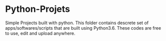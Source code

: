 # Python-Projets
Simple Projects built with python.
This folder contains descrete set of apps/softwares/scripts that are built using Python3.6.
These codes are free to use, edit and upload anywhere. 
